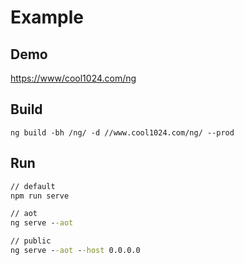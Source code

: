 # Example

## Demo
[https://www/cool1024.com/ng](https://www/cool1024.com/ng)

## Build
`ng build -bh /ng/ -d //www.cool1024.com/ng/ --prod`

## Run
```cmd
// default
npm run serve

// aot
ng serve --aot

// public
ng serve --aot --host 0.0.0.0
```

